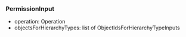 ### PermissionInput
- operation: Operation
- objectsForHierarchyTypes: list of ObjectIdsForHierarchyTypeInputs

